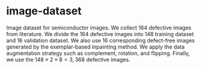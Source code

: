 # image-dataset
Image dataset for semiconductor images.
We collect 164 defective images from literature.
We divide the 164 defective images into 148 training dataset and 16 validation dataset.
We also use 16 corresponding defect-free images generated by the exemplar-based inpainting method.
We apply the data augmentation strategy such as complement, rotation, and flipping.
Finally, we use the $148\times2\times8=3,368$ defective images.
